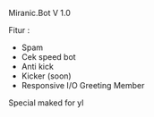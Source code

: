 Miranic.Bot V 1.0

Fitur : 
 - Spam
 - Cek speed bot
 - Anti kick
 - Kicker (soon)
 - Responsive I/O Greeting Member
 
 Special maked for yl